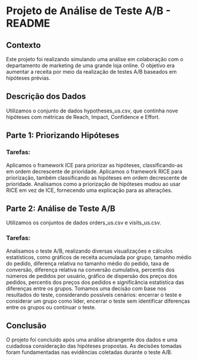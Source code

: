 # Projeto de Análise de Teste A/B - README

## Contexto
Este projeto foi realizando simulando uma análise em colaboração com o departamento de marketing de uma grande loja online. O objetivo era aumentar a receita por meio da realização de testes A/B baseados em hipóteses prévias.

## Descrição dos Dados
Utilizamos o conjunto de dados hypotheses_us.csv, que continha nove hipóteses com métricas de Reach, Impact, Confidence e Effort.

## Parte 1: Priorizando Hipóteses
### Tarefas:
Aplicamos o framework ICE para priorizar as hipóteses, classificando-as em ordem decrescente de prioridade.
Aplicamos o framework RICE para priorização, também classificando as hipóteses em ordem decrescente de prioridade.
Analisamos como a priorização de hipóteses mudou ao usar RICE em vez de ICE, fornecendo uma explicação para as alterações.


## Parte 2: Análise de Teste A/B
Utilizamos os conjuntos de dados orders_us.csv e visits_us.csv.

### Tarefas:
Analisamos o teste A/B, realizando diversas visualizações e cálculos estatísticos, como gráficos de receita acumulada por grupo, tamanho médio do pedido, diferença relativa no tamanho médio do pedido, taxa de conversão, diferença relativa na conversão cumulativa, percentis dos números de pedidos por usuário, gráfico de dispersão dos preços dos pedidos, percentis dos preços dos pedidos e significância estatística das diferenças entre os grupos.
Tomamos uma decisão com base nos resultados do teste, considerando possíveis cenários: encerrar o teste e considerar um grupo como líder, encerrar o teste sem identificar diferenças entre os grupos ou continuar o teste.


## Conclusão
O projeto foi concluído após uma análise abrangente dos dados e uma cuidadosa consideração das hipóteses propostas. As decisões tomadas foram fundamentadas nas evidências coletadas durante o teste A/B.

